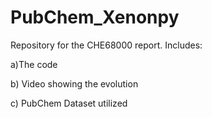 # PubChem_Xenonpy
Repository for the CHE68000 report. Includes:

a)The code

b) Video showing the evolution

c) PubChem Dataset utilized
